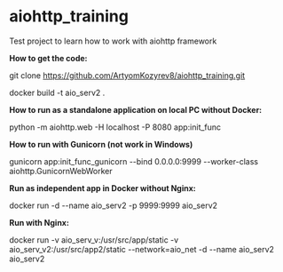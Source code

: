 # aiohttp_training
Test project to learn how to work with aiohttp framework

**How to get the code:**

git clone https://github.com/ArtyomKozyrev8/aiohttp_training.git

docker build -t aio_serv2 .

**How to run as a standalone application on local PC without Docker:**

python -m aiohttp.web -H localhost -P 8080 app:init_func

**How to run with Gunicorn (not work in Windows)**

gunicorn app:init_func_gunicorn --bind 0.0.0.0:9999 --worker-class aiohttp.GunicornWebWorker

**Run as independent app in Docker without Nginx:**

docker run -d --name aio_serv2 -p 9999:9999 aio_serv2

**Run with Nginx:** 

docker run -v aio_serv_v:/usr/src/app/static -v aio_serv_v2:/usr/src/app2/static --network=aio_net -d --name aio_serv2 aio_serv2

